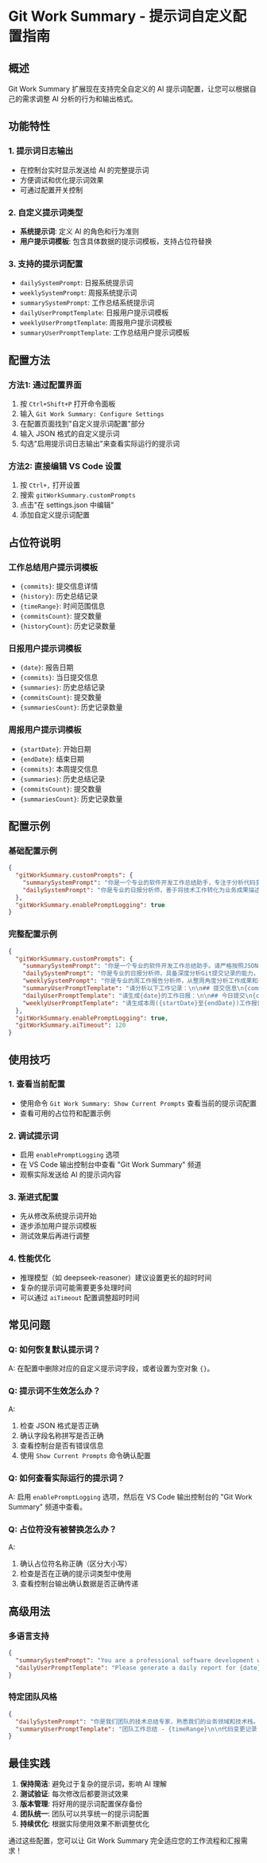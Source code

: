# Git Work Summary - 提示词自定义配置指南

## 概述

Git Work Summary 扩展现在支持完全自定义的 AI 提示词配置，让您可以根据自己的需求调整 AI 分析的行为和输出格式。

## 功能特性

### 1. 提示词日志输出
- 在控制台实时显示发送给 AI 的完整提示词
- 方便调试和优化提示词效果
- 可通过配置开关控制

### 2. 自定义提示词类型
- **系统提示词**: 定义 AI 的角色和行为准则
- **用户提示词模板**: 包含具体数据的提示词模板，支持占位符替换

### 3. 支持的提示词配置
- `dailySystemPrompt`: 日报系统提示词
- `weeklySystemPrompt`: 周报系统提示词  
- `summarySystemPrompt`: 工作总结系统提示词
- `dailyUserPromptTemplate`: 日报用户提示词模板
- `weeklyUserPromptTemplate`: 周报用户提示词模板
- `summaryUserPromptTemplate`: 工作总结用户提示词模板

## 配置方法

### 方法1: 通过配置界面
1. 按 `Ctrl+Shift+P` 打开命令面板
2. 输入 `Git Work Summary: Configure Settings`
3. 在配置页面找到"自定义提示词配置"部分
4. 输入 JSON 格式的自定义提示词
5. 勾选"启用提示词日志输出"来查看实际运行的提示词

### 方法2: 直接编辑 VS Code 设置
1. 按 `Ctrl+,` 打开设置
2. 搜索 `gitWorkSummary.customPrompts`
3. 点击"在 settings.json 中编辑"
4. 添加自定义提示词配置

## 占位符说明

### 工作总结用户提示词模板
- `{commits}`: 提交信息详情
- `{history}`: 历史总结记录
- `{timeRange}`: 时间范围信息
- `{commitsCount}`: 提交数量
- `{historyCount}`: 历史记录数量

### 日报用户提示词模板
- `{date}`: 报告日期
- `{commits}`: 当日提交信息
- `{summaries}`: 历史总结记录
- `{commitsCount}`: 提交数量
- `{summariesCount}`: 历史记录数量

### 周报用户提示词模板
- `{startDate}`: 开始日期
- `{endDate}`: 结束日期
- `{commits}`: 本周提交信息
- `{summaries}`: 历史总结记录
- `{commitsCount}`: 提交数量
- `{summariesCount}`: 历史记录数量

## 配置示例

### 基础配置示例
```json
{
  "gitWorkSummary.customPrompts": {
    "summarySystemPrompt": "你是一个专业的软件开发工作总结助手，专注于分析代码变更的业务价值。",
    "dailySystemPrompt": "你是专业的日报分析师，善于将技术工作转化为业务成果描述。"
  },
  "gitWorkSummary.enablePromptLogging": true
}
```

### 完整配置示例
```json
{
  "gitWorkSummary.customPrompts": {
    "summarySystemPrompt": "你是一个专业的软件开发工作总结助手。请严格按照JSON格式输出，重点关注业务价值和技术实现。",
    "dailySystemPrompt": "你是专业的日报分析师，具备深度分析Git提交记录的能力，能够识别工作模式和业务逻辑。",
    "weeklySystemPrompt": "你是专业的周工作报告分析师，从整周角度分析工作成果和项目进展。",
    "summaryUserPromptTemplate": "请分析以下工作记录：\n\n## 提交信息\n{commits}\n\n## 历史上下文\n{history}\n\n## 时间范围\n{timeRange}\n\n请生成专业的工作总结。",
    "dailyUserPromptTemplate": "请生成{date}的工作日报：\n\n## 今日提交\n{commits}\n\n## 历史上下文\n{summaries}\n\n请智能分析并生成日报。",
    "weeklyUserPromptTemplate": "请生成本周({startDate}至{endDate})工作报告：\n\n## 本周提交\n{commits}\n\n## 工作记录\n{summaries}\n\n请进行深度分析。"
  },
  "gitWorkSummary.enablePromptLogging": true,
  "gitWorkSummary.aiTimeout": 120
}
```

## 使用技巧

### 1. 查看当前配置
- 使用命令 `Git Work Summary: Show Current Prompts` 查看当前的提示词配置
- 查看可用的占位符和配置示例

### 2. 调试提示词
- 启用 `enablePromptLogging` 选项
- 在 VS Code 输出控制台中查看 "Git Work Summary" 频道
- 观察实际发送给 AI 的提示词内容

### 3. 渐进式配置
- 先从修改系统提示词开始
- 逐步添加用户提示词模板
- 测试效果后再进行调整

### 4. 性能优化
- 推理模型（如 deepseek-reasoner）建议设置更长的超时时间
- 复杂的提示词可能需要更多处理时间
- 可以通过 `aiTimeout` 配置调整超时时间

## 常见问题

### Q: 如何恢复默认提示词？
A: 在配置中删除对应的自定义提示词字段，或者设置为空对象 `{}`。

### Q: 提示词不生效怎么办？
A: 
1. 检查 JSON 格式是否正确
2. 确认字段名称拼写是否正确
3. 查看控制台是否有错误信息
4. 使用 `Show Current Prompts` 命令确认配置

### Q: 如何查看实际运行的提示词？
A: 启用 `enablePromptLogging` 选项，然后在 VS Code 输出控制台的 "Git Work Summary" 频道中查看。

### Q: 占位符没有被替换怎么办？
A: 
1. 确认占位符名称正确（区分大小写）
2. 检查是否在正确的提示词类型中使用
3. 查看控制台输出确认数据是否正确传递

## 高级用法

### 多语言支持
```json
{
  "summarySystemPrompt": "You are a professional software development work summary assistant. Please output in English and focus on business value.",
  "dailyUserPromptTemplate": "Please generate a daily report for {date}:\n\nCommits: {commits}\n\nContext: {summaries}\n\nPlease provide detailed analysis."
}
```

### 特定团队风格
```json
{
  "dailySystemPrompt": "你是我们团队的技术总结专家，熟悉我们的业务领域和技术栈。请用简洁专业的语言，重点突出对用户价值的贡献。",
  "summaryUserPromptTemplate": "团队工作总结 - {timeRange}\n\n代码变更记录：\n{commits}\n\n项目背景：\n{history}\n\n请按照我们团队的汇报标准生成总结。"
}
```

## 最佳实践

1. **保持简洁**: 避免过于复杂的提示词，影响 AI 理解
2. **测试验证**: 每次修改后都要测试效果
3. **版本管理**: 将好用的提示词配置保存备份
4. **团队统一**: 团队可以共享统一的提示词配置
5. **持续优化**: 根据实际使用效果不断调整优化

通过这些配置，您可以让 Git Work Summary 完全适应您的工作流程和汇报需求！ 